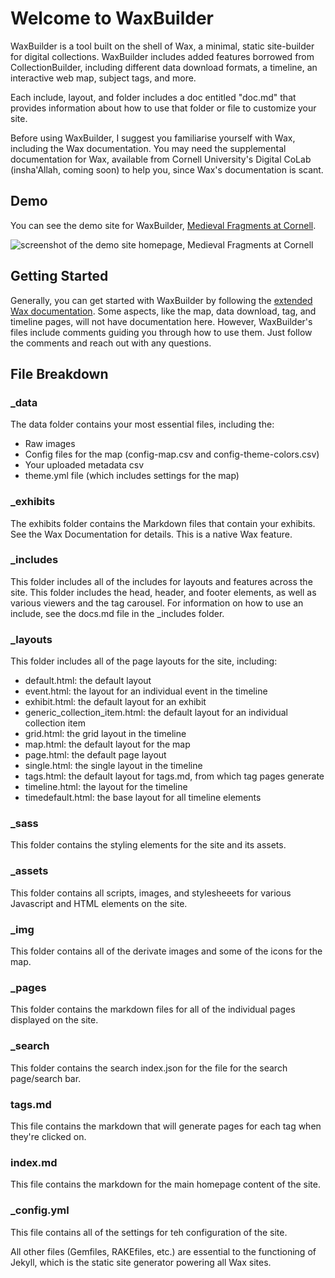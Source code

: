 # Welcome to WaxBuilder
WaxBuilder is a tool built on the shell of Wax, a minimal, static site-builder for digital collections. WaxBuilder includes added features borrowed from CollectionBuilder, including different data download formats, a timeline, an interactive web map, subject tags, and more.

Each include, layout, and folder includes a doc entitled "doc.md" that provides information about how to use that folder or file to customize your site.

Before using WaxBuilder, I suggest you familiarise yourself with Wax, including the Wax documentation. You may need the supplemental documentation for Wax, available from Cornell University's Digital CoLab (insha'Allah, coming soon) to help you, since Wax's documentation is scant.

## Demo
You can see the demo site for WaxBuilder, [Medieval Fragments at Cornell](https://kam535.github.io/medieval-fragments/).

<img src="https://kam535.github.io/waxbuilder/img/medievalfragments.png" alt="screenshot of the demo site homepage, Medieval Fragments at Cornell">

## Getting Started
Generally, you can get started with WaxBuilder by following the [extended Wax documentation](https://kam535.github.io/wax-documentation/). Some aspects, like the map, data download, tag, and timeline pages, will not have documentation here. However, WaxBuilder's files include comments guiding you through how to use them. Just follow the comments and reach out with any questions.

## File Breakdown
### _data
The data folder contains your most essential files, including the:
  - Raw images
  - Config files for the map (config-map.csv and config-theme-colors.csv)
  - Your uploaded metadata csv
  - theme.yml file (which includes settings for the map)

### _exhibits
The exhibits folder contains the Markdown files that contain your exhibits. See the Wax Documentation for details. This is a native Wax feature.

### _includes
This folder includes all of the includes for layouts and features across the site. This folder includes the head, header, and footer elements, as well as various viewers and the tag carousel. For information on how to use an include, see the docs.md file in the _includes folder.

### _layouts
This folder includes all of the page layouts for the site, including:
  - default.html: the default layout
  - event.html: the layout for an individual event in the timeline
  - exhibit.html: the default layout for an exhibit
  - generic_collection_item.html: the default layout for an individual collection item
  - grid.html: the grid layout in the timeline
  - map.html: the default layout for the map
  - page.html: the default page layout
  - single.html: the single layout in the timeline
  - tags.html: the default layout for tags.md, from which tag pages generate
  - timeline.html: the layout for the timeline
  - timedefault.html: the base layout for all timeline elements
    
### _sass
This folder contains the styling elements for the site and its assets.

### _assets
This folder contains all scripts, images, and stylesheeets for various Javascript and HTML elements on the site.

### _img
This folder contains all of the derivate images and some of the icons for the map.

### _pages
This folder contains the markdown files for all of the individual pages displayed on the site.

### _search
This folder contains the search index.json for the file for the search page/search bar.

### tags.md
This file contains the markdown that will generate pages for each tag when they're clicked on.

### index.md
This file contains the markdown for the main homepage content of the site.

### _config.yml
This file contains all of the settings for teh configuration of the site.

All other files (Gemfiles, RAKEfiles, etc.) are essential to the functioning of Jekyll, which is the static site generator powering all Wax sites. 


